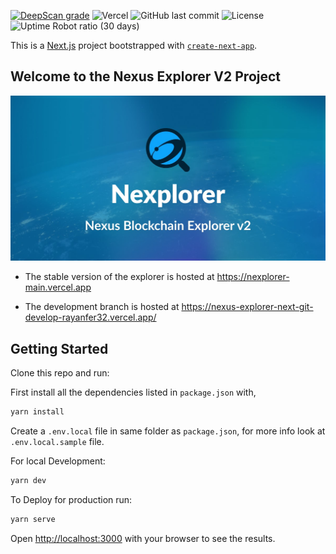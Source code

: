 [![DeepScan grade](https://deepscan.io/api/teams/18758/projects/22054/branches/652904/badge/grade.svg)](https://deepscan.io/dashboard#view=project&tid=18758&pid=22054&bid=652904) ![Vercel](https://therealsujitk-vercel-badge.vercel.app/?app=nexplorer-dev) ![GitHub last commit](https://img.shields.io/github/last-commit/rayanfer32/nexus-explorer-next) ![License](https://img.shields.io/badge/license-MIT-blue)
![Uptime Robot ratio (30 days)](https://img.shields.io/uptimerobot/ratio/m792639503-14123c76ffe5540620263065)

This is a [Next.js](https://nextjs.org/) project bootstrapped with [`create-next-app`](https://github.com/vercel/next.js/tree/canary/packages/create-next-app).

## Welcome to the Nexus Explorer V2 Project

![](/public/og_meta_image.jpg)

- The stable version of the explorer is hosted at https://nexplorer-main.vercel.app

- The development branch is hosted at https://nexus-explorer-next-git-develop-rayanfer32.vercel.app/

## Getting Started

Clone this repo and run:

First install all the dependencies listed in `package.json` with,

```sh
yarn install
```

Create a `.env.local` file in same folder as `package.json`, for more info look at `.env.local.sample` file.

For local Development:

```bash
yarn dev
```

To Deploy for production run:

```bash
yarn serve
```

Open [http://localhost:3000](http://localhost:3000) with your browser to see the results.
